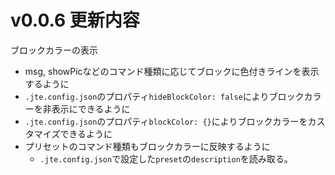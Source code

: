 # v0.0.6 更新内容
ブロックカラーの表示
- msg, showPicなどのコマンド種類に応じてブロックに色付きラインを表示するように
- `.jte.config.json`のプロパティ`hideBlockColor: false`によりブロックカラーを非表示にできるように
- `.jte.config.json`のプロパティ`blockColor: {}`によりブロックカラーをカスタマイズできるように
- プリセットのコマンド種類もブロックカラーに反映するように
  - `.jte.config.json`で設定した`preset`の`description`を読み取る。